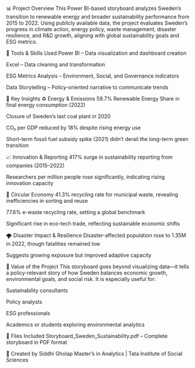 📊 Project Overview
This Power BI-based storyboard analyzes Sweden’s transition to renewable energy and broader sustainability performance from 2015 to 2022. Using publicly available data, the project evaluates Sweden’s progress in climate action, energy policy, waste management, disaster resilience, and R&D growth, aligning with global sustainability goals and ESG metrics.

🔧 Tools & Skills Used
Power BI – Data visualization and dashboard creation

Excel – Data cleaning and transformation

ESG Metrics Analysis – Environment, Social, and Governance indicators

Data Storytelling – Policy-oriented narrative to communicate trends

📌 Key Insights
♻️ Energy & Emissions
59.7% Renewable Energy Share in final energy consumption (2022)

Closure of Sweden’s last coal plant in 2020

CO₂ per GDP reduced by 18% despite rising energy use

Short-term fossil fuel subsidy spike (2021) didn’t derail the long-term green transition

📈 Innovation & Reporting
417% surge in sustainability reporting from companies (2015–2022)

Researchers per million people rose significantly, indicating rising innovation capacity

🔁 Circular Economy
41.3% recycling rate for municipal waste, revealing inefficiencies in sorting and reuse

77.6% e-waste recycling rate, setting a global benchmark

Significant rise in eco-tech trade, reflecting sustainable economic shifts

🌪️ Disaster Impact & Resilience
Disaster-affected population rose to 1.35M in 2022, though fatalities remained low

Suggests growing exposure but improved adaptive capacity

🎯 Value of the Project
This storyboard goes beyond visualizing data—it tells a policy-relevant story of how Sweden balances economic growth, environmental goals, and social risk. It is especially useful for:

Sustainability consultants

Policy analysts

ESG professionals

Academics or students exploring environmental analytics

📂 Files Included
Storyboard_Sweden_Sustainability.pdf – Complete storyboard in PDF format

👤 Created by
Siddhi Gholap
Master’s in Analytics | Tata Institute of Social Sciences

